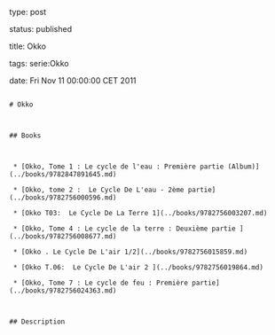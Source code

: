 type: post
status: published
title: Okko
tags: serie:Okko
date: Fri Nov 11 00:00:00 CET 2011
~~~~~~
# Okko

## Books

 * [Okko, Tome 1 : Le cycle de l'eau : Première partie (Album)](../books/9782847891645.md)
 * [Okko, tome 2 :  Le Cycle De L'eau - 2ème partie](../books/9782756000596.md)
 * [Okko T03:  Le Cycle De La Terre 1](../books/9782756003207.md)
 * [Okko, Tome 4 : Le cycle de la terre : Deuxième partie ](../books/9782756008677.md)
 * [Okko . Le Cycle De L'air 1/2](../books/9782756015859.md)
 * [Okko T.06:  Le Cycle De L'air 2 ](../books/9782756019864.md)
 * [Okko, Tome 7 : Le cycle de feu : Première partie](../books/9782756024363.md)

## Description
